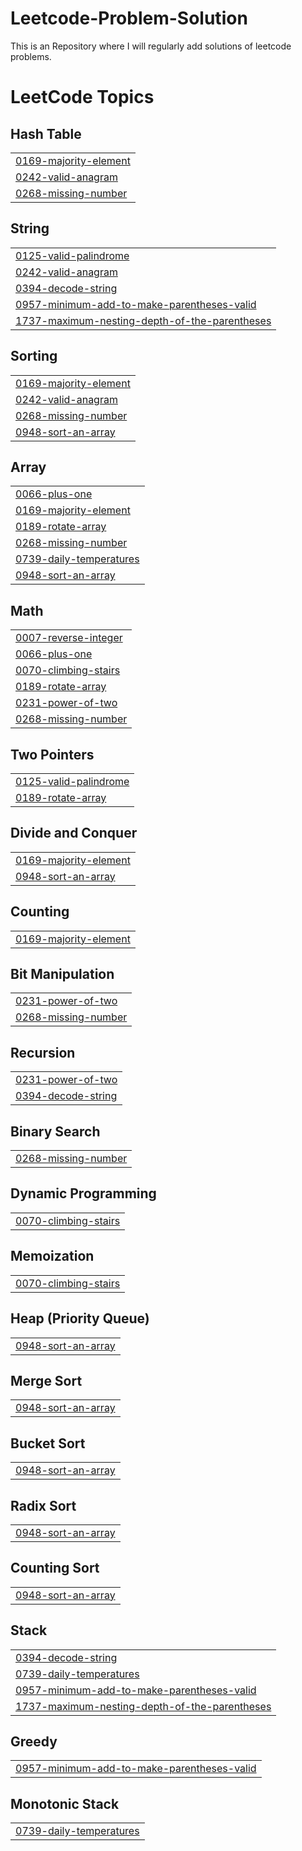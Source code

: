 # Leetcode-Problem-Solution
This is an Repository where I will regularly add solutions of leetcode problems.

<!---LeetCode Topics Start-->
# LeetCode Topics
## Hash Table
|  |
| ------- |
| [0169-majority-element](https://github.com/ronitsingh12/Leetcode-Problem-Solution/tree/master/0169-majority-element) |
| [0242-valid-anagram](https://github.com/ronitsingh12/Leetcode-Problem-Solution/tree/master/0242-valid-anagram) |
| [0268-missing-number](https://github.com/ronitsingh12/Leetcode-Problem-Solution/tree/master/0268-missing-number) |
## String
|  |
| ------- |
| [0125-valid-palindrome](https://github.com/ronitsingh12/Leetcode-Problem-Solution/tree/master/0125-valid-palindrome) |
| [0242-valid-anagram](https://github.com/ronitsingh12/Leetcode-Problem-Solution/tree/master/0242-valid-anagram) |
| [0394-decode-string](https://github.com/ronitsingh12/Leetcode-Problem-Solution/tree/master/0394-decode-string) |
| [0957-minimum-add-to-make-parentheses-valid](https://github.com/ronitsingh12/Leetcode-Problem-Solution/tree/master/0957-minimum-add-to-make-parentheses-valid) |
| [1737-maximum-nesting-depth-of-the-parentheses](https://github.com/ronitsingh12/Leetcode-Problem-Solution/tree/master/1737-maximum-nesting-depth-of-the-parentheses) |
## Sorting
|  |
| ------- |
| [0169-majority-element](https://github.com/ronitsingh12/Leetcode-Problem-Solution/tree/master/0169-majority-element) |
| [0242-valid-anagram](https://github.com/ronitsingh12/Leetcode-Problem-Solution/tree/master/0242-valid-anagram) |
| [0268-missing-number](https://github.com/ronitsingh12/Leetcode-Problem-Solution/tree/master/0268-missing-number) |
| [0948-sort-an-array](https://github.com/ronitsingh12/Leetcode-Problem-Solution/tree/master/0948-sort-an-array) |
## Array
|  |
| ------- |
| [0066-plus-one](https://github.com/ronitsingh12/Leetcode-Problem-Solution/tree/master/0066-plus-one) |
| [0169-majority-element](https://github.com/ronitsingh12/Leetcode-Problem-Solution/tree/master/0169-majority-element) |
| [0189-rotate-array](https://github.com/ronitsingh12/Leetcode-Problem-Solution/tree/master/0189-rotate-array) |
| [0268-missing-number](https://github.com/ronitsingh12/Leetcode-Problem-Solution/tree/master/0268-missing-number) |
| [0739-daily-temperatures](https://github.com/ronitsingh12/Leetcode-Problem-Solution/tree/master/0739-daily-temperatures) |
| [0948-sort-an-array](https://github.com/ronitsingh12/Leetcode-Problem-Solution/tree/master/0948-sort-an-array) |
## Math
|  |
| ------- |
| [0007-reverse-integer](https://github.com/ronitsingh12/Leetcode-Problem-Solution/tree/master/0007-reverse-integer) |
| [0066-plus-one](https://github.com/ronitsingh12/Leetcode-Problem-Solution/tree/master/0066-plus-one) |
| [0070-climbing-stairs](https://github.com/ronitsingh12/Leetcode-Problem-Solution/tree/master/0070-climbing-stairs) |
| [0189-rotate-array](https://github.com/ronitsingh12/Leetcode-Problem-Solution/tree/master/0189-rotate-array) |
| [0231-power-of-two](https://github.com/ronitsingh12/Leetcode-Problem-Solution/tree/master/0231-power-of-two) |
| [0268-missing-number](https://github.com/ronitsingh12/Leetcode-Problem-Solution/tree/master/0268-missing-number) |
## Two Pointers
|  |
| ------- |
| [0125-valid-palindrome](https://github.com/ronitsingh12/Leetcode-Problem-Solution/tree/master/0125-valid-palindrome) |
| [0189-rotate-array](https://github.com/ronitsingh12/Leetcode-Problem-Solution/tree/master/0189-rotate-array) |
## Divide and Conquer
|  |
| ------- |
| [0169-majority-element](https://github.com/ronitsingh12/Leetcode-Problem-Solution/tree/master/0169-majority-element) |
| [0948-sort-an-array](https://github.com/ronitsingh12/Leetcode-Problem-Solution/tree/master/0948-sort-an-array) |
## Counting
|  |
| ------- |
| [0169-majority-element](https://github.com/ronitsingh12/Leetcode-Problem-Solution/tree/master/0169-majority-element) |
## Bit Manipulation
|  |
| ------- |
| [0231-power-of-two](https://github.com/ronitsingh12/Leetcode-Problem-Solution/tree/master/0231-power-of-two) |
| [0268-missing-number](https://github.com/ronitsingh12/Leetcode-Problem-Solution/tree/master/0268-missing-number) |
## Recursion
|  |
| ------- |
| [0231-power-of-two](https://github.com/ronitsingh12/Leetcode-Problem-Solution/tree/master/0231-power-of-two) |
| [0394-decode-string](https://github.com/ronitsingh12/Leetcode-Problem-Solution/tree/master/0394-decode-string) |
## Binary Search
|  |
| ------- |
| [0268-missing-number](https://github.com/ronitsingh12/Leetcode-Problem-Solution/tree/master/0268-missing-number) |
## Dynamic Programming
|  |
| ------- |
| [0070-climbing-stairs](https://github.com/ronitsingh12/Leetcode-Problem-Solution/tree/master/0070-climbing-stairs) |
## Memoization
|  |
| ------- |
| [0070-climbing-stairs](https://github.com/ronitsingh12/Leetcode-Problem-Solution/tree/master/0070-climbing-stairs) |
## Heap (Priority Queue)
|  |
| ------- |
| [0948-sort-an-array](https://github.com/ronitsingh12/Leetcode-Problem-Solution/tree/master/0948-sort-an-array) |
## Merge Sort
|  |
| ------- |
| [0948-sort-an-array](https://github.com/ronitsingh12/Leetcode-Problem-Solution/tree/master/0948-sort-an-array) |
## Bucket Sort
|  |
| ------- |
| [0948-sort-an-array](https://github.com/ronitsingh12/Leetcode-Problem-Solution/tree/master/0948-sort-an-array) |
## Radix Sort
|  |
| ------- |
| [0948-sort-an-array](https://github.com/ronitsingh12/Leetcode-Problem-Solution/tree/master/0948-sort-an-array) |
## Counting Sort
|  |
| ------- |
| [0948-sort-an-array](https://github.com/ronitsingh12/Leetcode-Problem-Solution/tree/master/0948-sort-an-array) |
## Stack
|  |
| ------- |
| [0394-decode-string](https://github.com/ronitsingh12/Leetcode-Problem-Solution/tree/master/0394-decode-string) |
| [0739-daily-temperatures](https://github.com/ronitsingh12/Leetcode-Problem-Solution/tree/master/0739-daily-temperatures) |
| [0957-minimum-add-to-make-parentheses-valid](https://github.com/ronitsingh12/Leetcode-Problem-Solution/tree/master/0957-minimum-add-to-make-parentheses-valid) |
| [1737-maximum-nesting-depth-of-the-parentheses](https://github.com/ronitsingh12/Leetcode-Problem-Solution/tree/master/1737-maximum-nesting-depth-of-the-parentheses) |
## Greedy
|  |
| ------- |
| [0957-minimum-add-to-make-parentheses-valid](https://github.com/ronitsingh12/Leetcode-Problem-Solution/tree/master/0957-minimum-add-to-make-parentheses-valid) |
## Monotonic Stack
|  |
| ------- |
| [0739-daily-temperatures](https://github.com/ronitsingh12/Leetcode-Problem-Solution/tree/master/0739-daily-temperatures) |
<!---LeetCode Topics End-->